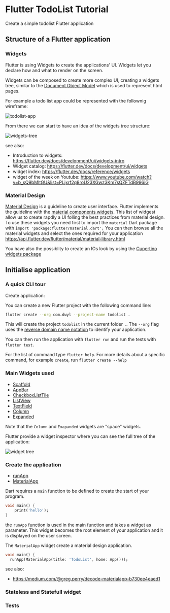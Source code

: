 # Flutter TodoList Tutorial

Create a simple todolist Flutter application

## Structure of a Flutter application

### Widgets

Flutter is using Widgets to create the applications' UI.
Widgets let you declare how and what to render on the screen.

Widgets can be composed to create more complex UI, creating a widgets tree,
similar to the [Document Object Model](https://developer.mozilla.org/en-US/docs/Web/API/Document_Object_Model/Introduction)
which is used to represent html pages.

For example a todo list app could be represented with the follownig wireframe:

![todolist-app](https://user-images.githubusercontent.com/6057298/93343915-f3bf4400-f828-11ea-9087-d7cac865cecd.png)

From there we can start to have an idea of the widgets tree structure:

![widgets-tree](https://user-images.githubusercontent.com/6057298/93343977-03d72380-f829-11ea-8c4b-dc964c591e97.png)

see also:

- Introduction to widgets: <https://flutter.dev/docs/development/ui/widgets-intro>
- Widget catalog: <https://flutter.dev/docs/development/ui/widgets>
- widget index: <https://flutter.dev/docs/reference/widgets>
- widget of the week on Youtube: <https://www.youtube.com/watch?v=b_sQ9bMltGU&list=PLjxrf2q8roU23XGwz3Km7sQZFTdB996iG>

### Material Design

[Material Design](https://material.io/design/introduction) is a guideline to create user interface.
Flutter implements the guideline with the [material components widgets](https://flutter.dev/docs/development/ui/widgets/material).
This list of widgest allow us to create rapdly a UI folling the best practices from material design.
To use these widgets you need first to import the `material` Dart package with `import 'package:flutter/material.dart';`
You can then browse all the material widgets and select the ones required for your application <https://api.flutter.dev/flutter/material/material-library.html>

You have also the possiblity to create an IOs look by using the [Cupertino widgets package](https://flutter.dev/docs/development/ui/widgets/cupertino)

## Initialise application

### A quick CLI tour

Create application:

You can create a new Flutter project with the following command line:

```sh
flutter create --org com.dwyl --project-name todolist .
```
This will create the project `todolist` in the current folder `.`.
The `--org` flag uses the [reverse domain name notation](https://en.wikipedia.org/wiki/Reverse_domain_name_notation) to identify your application.

You can then run the application with `flutter run` and run the tests with `flutter test`.

For the list of command type `flutter help`.
For more details about a specific command, for example `create`, run `flutter create --help`

### Main Widgets used

- [Scaffold](https://api.flutter.dev/flutter/material/Scaffold-class.html)
- [AppBar](https://api.flutter.dev/flutter/material/AppBar-class.html)
- [CheckboxListTile](https://api.flutter.dev/flutter/material/CheckboxListTile-class.html)
- [ListView](https://api.flutter.dev/flutter/widgets/ListView-class.html)
- [TextField](https://api.flutter.dev/flutter/material/TextField-class.html)
- [Column](https://api.flutter.dev/flutter/widgets/Column-class.html)
- [Expanded](https://api.flutter.dev/flutter/widgets/Expanded-class.html)

Note that the `Column` and `Exapanded` widgets are "space" widgets.

Flutter provide a widget inspector where you can see the full tree
of the application:

![widget tree](https://user-images.githubusercontent.com/6057298/93480078-f6876b00-f8f4-11ea-95df-3c81321e8284.png)

### Create the application

- [runApp](https://api.flutter.dev/flutter/widgets/runApp.html)
- [MaterialApp](https://api.flutter.dev/flutter/material/MaterialApp-class.html)

Dart requires a `main` function to be defined to create the start of your program.

```dart
void main() {
    print('hello');
}
```

the `runApp` function is used in the main function and takes a widget as parameter.
This widget becomes the root element of your application and it is displayed on the
user screen.

The `MaterialApp` widget create a material design application.

```dart
void main() {
  runApp(MaterialApp(title: 'TodoList', home: App()));
```

see also:

- <https://medium.com/@greg.perry/decode-materialapp-b730ee4eaed1>

### Stateless and Statefull widget



### Tests